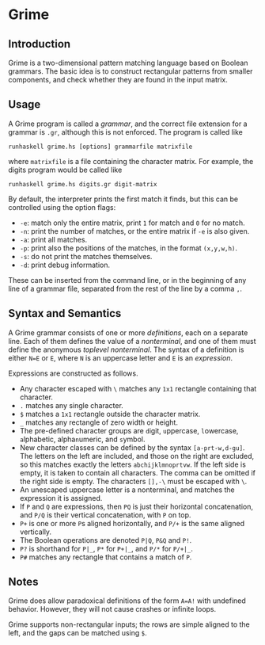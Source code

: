 # Grime

## Introduction

Grime is a two-dimensional pattern matching language based on Boolean grammars.
The basic idea is to construct rectangular patterns from smaller components, and check whether they are found in the input matrix.

## Usage

A Grime program is called  a _grammar_, and the correct file extension for a grammar is `.gr`, although this is not enforced.
The program is called like

    runhaskell grime.hs [options] grammarfile matrixfile

where `matrixfile` is a file containing the character matrix.
For example, the digits program would be called like

    runhaskell grime.hs digits.gr digit-matrix

By default, the interpreter prints the first match it finds, but this can be controlled using the option flags:

- `-e`: match only the entire matrix, print `1` for match and `0` for no match.
- `-n`: print the number of matches, or the entire matrix if `-e` is also given.
- `-a`: print all matches.
- `-p`: print also the positions of the matches, in the format `(x,y,w,h)`.
- `-s`: do not print the matches themselves.
- `-d`: print debug information.

These can be inserted from the command line, or in the beginning of any line of a grammar file, separated from the rest of the line by a comma `,`.

## Syntax and Semantics

A Grime grammar consists of one or more _definitions_, each on a separate line.
Each of them defines the value of a _nonterminal_, and one of them must define the anonymous _toplevel nonterminal_.
The syntax of a definition is either `N=E` or `E`, where `N` is an uppercase letter and `E` is an _expression_.

Expressions are constructed as follows.

- Any character escaped with `\` matches any `1x1` rectangle containing that character.
- `.` matches any single character.
- `$` matches a `1x1` rectangle outside the character matrix.
- `_` matches any rectangle of zero width or height.
- The pre-defined character groups are `d`igit, `u`ppercase, `l`owercase, `a`lphabetic, alpha`n`umeric, and `s`ymbol.
- New character classes can be defined by the syntax `[a-prt-w,d-gu]`. The letters on the left are included, and those on the right are excluded, so this matches exactly the letters `abchijklmnoprtvw`. If the left side is empty, it is taken to contain all characters. The comma can be omitted if the right side is empty. The characters `[],-\` must be escaped with `\`.
- An unescaped uppercase letter is a nonterminal, and matches the expression it is assigned.
- If `P` and `Q` are expressions, then `PQ` is just their horizontal concatenation, and `P/Q` is their vertical concatenation, with `P` on top.
- `P+` is one or more `P`s aligned horizontally, and `P/+` is the same aligned vertically.
- The Boolean operations are denoted `P|Q`, `P&Q` and `P!`.
- `P?` is shorthand for `P|_`, `P*` for `P+|_`, and `P/*` for `P/+|_`.
- `P#` matches any rectangle that contains a match of `P`.

## Notes

Grime does allow paradoxical definitions of the form `A=A!` with undefined behavior.
However, they will not cause crashes or infinite loops.

Grime supports non-rectangular inputs; the rows are simple aligned to the left, and the gaps can be matched using `$`.